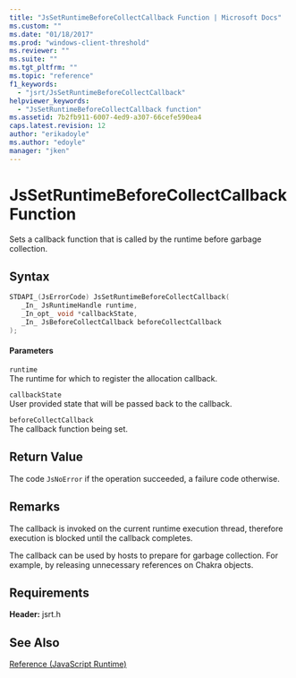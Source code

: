 ```yaml
---
title: "JsSetRuntimeBeforeCollectCallback Function | Microsoft Docs"
ms.custom: ""
ms.date: "01/18/2017"
ms.prod: "windows-client-threshold"
ms.reviewer: ""
ms.suite: ""
ms.tgt_pltfrm: ""
ms.topic: "reference"
f1_keywords: 
  - "jsrt/JsSetRuntimeBeforeCollectCallback"
helpviewer_keywords: 
  - "JsSetRuntimeBeforeCollectCallback function"
ms.assetid: 7b2fb911-6007-4ed9-a307-66cefe590ea4
caps.latest.revision: 12
author: "erikadoyle"
ms.author: "edoyle"
manager: "jken"
---
```

# JsSetRuntimeBeforeCollectCallback Function
Sets a callback function that is called by the runtime before garbage collection.  
  
## Syntax  
  
```cpp  
STDAPI_(JsErrorCode) JsSetRuntimeBeforeCollectCallback(  
   _In_ JsRuntimeHandle runtime,  
   _In_opt_ void *callbackState,  
   _In_ JsBeforeCollectCallback beforeCollectCallback  
);  
```  
  
#### Parameters  
 `runtime`  
 The runtime for which to register the allocation callback.  
  
 `callbackState`  
 User provided state that will be passed back to the callback.  
  
 `beforeCollectCallback`  
 The callback function being set.  
  
## Return Value  
 The code `JsNoError` if the operation succeeded, a failure code otherwise.  
  
## Remarks  
 The callback is invoked on the current runtime execution thread, therefore execution is blocked until the callback completes.  
  
 The callback can be used by hosts to prepare for garbage collection. For example, by releasing unnecessary references on Chakra objects.  
  
## Requirements  
 **Header:** jsrt.h  
  
## See Also  
 [Reference (JavaScript Runtime)](../chakra-hosting/reference-javascript-runtime.md)